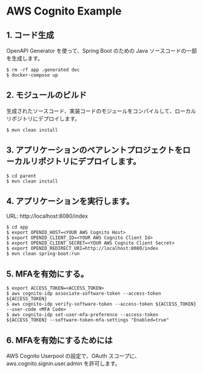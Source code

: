 AWS Cognito Example
===================

## 1. コード生成

OpenAPI Generator を使って、Spring Boot のための Java ソースコードの一部を生成します。

```
$ rm -rf app .generated doc
$ docker-compose up
```

## 2. モジュールのビルド

生成されたソースコード、実装コードのモジュールをコンパイルして、ローカルリポジトリにデプロイします。

```
$ mvn clean install
```

## 3. アプリケーションのペアレントプロジェクトをローカルリポジトリにデプロイします。

```
$ cd parent
$ mvn clean install
```

## 4. アプリケーションを実行します。

URL: http://localhost:8080/index

```
$ cd app
$ export OPENID_HOST=<YOUR AWS Cognito Host>
$ export OPENID_CLIENT_ID=<YOUR AWS Cognito Client Id>
$ export OPENID_CLIENT_SECRET=<YOUR AWS Cognito Client Secret>
$ export OPENID_REDIRECT_URI=http://localhost:8080/index
$ mvn clean spring-boot:run
```

## 5. MFAを有効にする。

```
$ export ACCESS_TOKEN=<ACCESS_TOKEN>
$ aws cognito-idp associate-software-token --access-token ${ACCESS_TOKEN}
$ aws cognito-idp verify-software-token --access-token ${ACCESS_TOKEN} --user-code <MFA Code>
$ aws cognito-idp set-user-mfa-preference --access-token ${ACCESS_TOKEN} --software-token-mfa-settings "Enabled=true"
```

## 6. MFAを有効にするためには

AWS Cognito Userpool の設定で、OAuth スコープに、aws.cognito.signin.user.admin を許可します。
 
